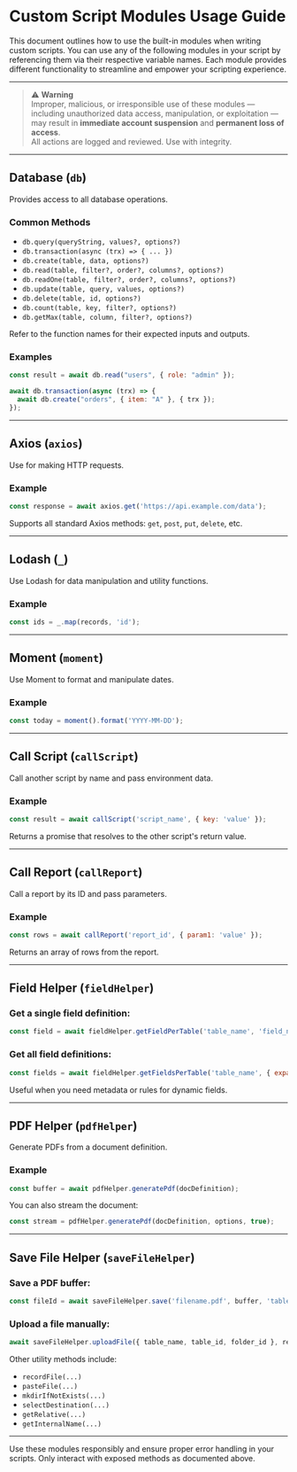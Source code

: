 # Custom Script Modules Usage Guide

This document outlines how to use the built-in modules when writing custom scripts. You can use any of the following modules in your script by referencing them via their respective variable names. Each module provides different functionality to streamline and empower your scripting experience.

---
> ⚠️ **Warning**  
> Improper, malicious, or irresponsible use of these modules — including unauthorized data access, manipulation, or exploitation — may result in **immediate account suspension** and **permanent loss of access**.  
> All actions are logged and reviewed. Use with integrity.
---

## Database (`db`)

Provides access to all database operations.

### Common Methods
- `db.query(queryString, values?, options?)`
- `db.transaction(async (trx) => { ... })`
- `db.create(table, data, options?)`
- `db.read(table, filter?, order?, columns?, options?)`
- `db.readOne(table, filter?, order?, columns?, options?)`
- `db.update(table, query, values, options?)`
- `db.delete(table, id, options?)`
- `db.count(table, key, filter?, options?)`
- `db.getMax(table, column, filter?, options?)`

Refer to the function names for their expected inputs and outputs.

### Examples
```js
const result = await db.read("users", { role: "admin" });

await db.transaction(async (trx) => {
  await db.create("orders", { item: "A" }, { trx });
});
```

---

## Axios (`axios`)

Use for making HTTP requests.

### Example
```js
const response = await axios.get('https://api.example.com/data');
```

Supports all standard Axios methods: `get`, `post`, `put`, `delete`, etc.

---

## Lodash (`_`)

Use Lodash for data manipulation and utility functions.

### Example
```js
const ids = _.map(records, 'id');
```

---

## Moment (`moment`)

Use Moment to format and manipulate dates.

### Example
```js
const today = moment().format('YYYY-MM-DD');
```

---

## Call Script (`callScript`)

Call another script by name and pass environment data.

### Example
```js
const result = await callScript('script_name', { key: 'value' });
```

Returns a promise that resolves to the other script's return value.

---

## Call Report (`callReport`)

Call a report by its ID and pass parameters.

### Example
```js
const rows = await callReport('report_id', { param1: 'value' });
```

Returns an array of rows from the report.

---

## Field Helper (`fieldHelper`)

### Get a single field definition:
```js
const field = await fieldHelper.getFieldPerTable('table_name', 'field_name');
```

### Get all field definitions:
```js
const fields = await fieldHelper.getFieldsPerTable('table_name', { expand: true });
```

Useful when you need metadata or rules for dynamic fields.

---

## PDF Helper (`pdfHelper`)

Generate PDFs from a document definition.

### Example
```js
const buffer = await pdfHelper.generatePdf(docDefinition);
```

You can also stream the document:
```js
const stream = pdfHelper.generatePdf(docDefinition, options, true);
```

---

## Save File Helper (`saveFileHelper`)

### Save a PDF buffer:
```js
const fileId = await saveFileHelper.save('filename.pdf', buffer, 'table', table_id, user_id);
```

### Upload a file manually:
```js
await saveFileHelper.uploadFile({ table_name, table_id, folder_id }, req.query, req.file, req.body, 'internalName', user);
```

Other utility methods include:
- `recordFile(...)`
- `pasteFile(...)`
- `mkdirIfNotExists(...)`
- `selectDestination(...)`
- `getRelative(...)`
- `getInternalName(...)`

---

Use these modules responsibly and ensure proper error handling in your scripts. Only interact with exposed methods as documented above.

